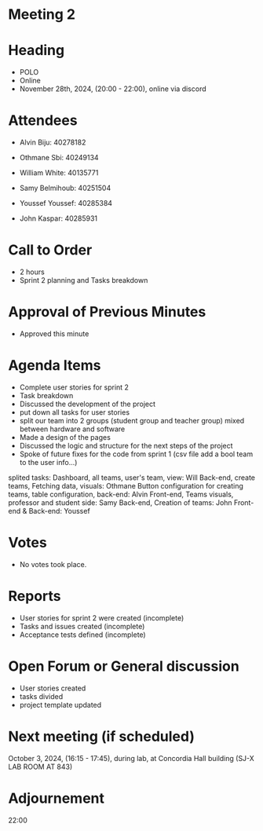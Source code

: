 # Meeting 2 
# Heading

- POLO
- Online
- November 28th, 2024,  (20:00 - 22:00), online via discord
  
# Attendees

- Alvin Biju: 40278182

- Othmane Sbi: 40249134

- William White: 40135771

- Samy Belmihoub: 40251504

- Youssef Youssef: 40285384

- John Kaspar: 40285931

# Call to Order

- 2 hours
- Sprint 2 planning and Tasks breakdown
  
# Approval of Previous Minutes

- Approved this minute
  
# Agenda Items

- Complete user stories for sprint 2
- Task breakdown 
- Discussed the development of the project
- put down all tasks for user stories
- split our team into 2 groups (student group and teacher group) mixed between hardware and software 
- Made a design of the pages
- Discussed the logic and structure for the next steps of the project
- Spoke of future fixes for the code from sprint 1 (csv file add a bool team to the user info...)

splited tasks:
Dashboard, all teams, user's team, view: Will
Back-end, create teams, Fetching data, visuals: Othmane
Button configuration for creating teams, table configuration, back-end: Alvin
Front-end, Teams visuals, professor and student side: Samy
Back-end, Creation of teams: John
Front-end & Back-end: Youssef 

  
# Votes

- No votes took place.
  
# Reports

- User stories for sprint 2 were created (incomplete)
- Tasks and issues created (incomplete)
- Acceptance tests defined (incomplete)
  
# Open Forum or General discussion

- User stories created
- tasks divided
- project template updated
  
# Next meeting (if scheduled)

 October 3, 2024,  (16:15 - 17:45), during lab, at Concordia Hall building (SJ-X LAB ROOM AT 843)
  
# Adjournement

22:00



